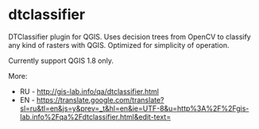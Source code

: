 # dtclassifier
DTClassifier plugin for QGIS. Uses decision trees from OpenCV to classify any kind of rasters with QGIS. Optimized for simplicity of operation.

Currently support QGIS 1.8 only.

More:

* RU - http://gis-lab.info/qa/dtclassifier.html
* EN - https://translate.google.com/translate?sl=ru&tl=en&js=y&prev=_t&hl=en&ie=UTF-8&u=http%3A%2F%2Fgis-lab.info%2Fqa%2Fdtclassifier.html&edit-text=
